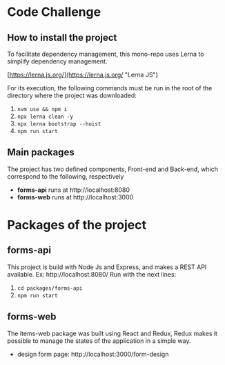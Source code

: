 # Code Challenge

## How to install the project

To facilitate dependency management, this mono-repo uses Lerna to simplify dependency management.

[https://lerna.js.org/](https://lerna.js.org/ "Lerna JS")

For its execution, the following commands must be run
in the root of the directory where the project was downloaded:

1. `nvm use && npm i`
2. `npx lerna clean -y`
3. `npx lerna bootstrap --hoist`
4. `npm run start`

## Main packages
The project has two defined components, Front-end and Back-end, which correspond to the following, respectively

  * __forms-api__ runs at http://localhost:8080
  * __forms-web__ runs at http://localhost:3000


# Packages of the project

## forms-api

This project is build with Node Js and Express, and makes a REST API available. Ex: http://localhost:8080/
Run with the next lines:
1. `cd packages/forms-api`
2. `npm run start`

## forms-web
The items-web package was built using React and Redux, Redux makes it possible to manage the states of the application in a simple way.

 * design form page: http://localhost:3000/form-design
